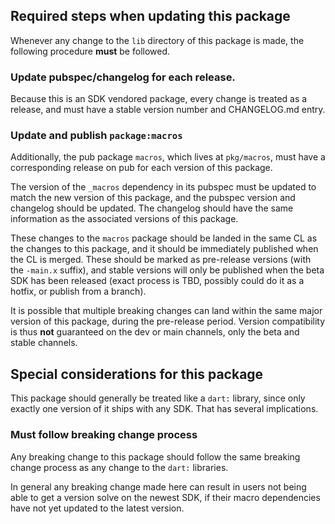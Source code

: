 ## Required steps when updating this package

Whenever any change to the `lib` directory of this package is made, the
following procedure **must** be followed.

### Update pubspec/changelog for each release.

Because this is an SDK vendored package, every change is treated as a release,
and must have a stable version number and CHANGELOG.md entry.

### Update and publish `package:macros`

Additionally, the pub package `macros`, which lives at `pkg/macros`, must have
a corresponding release on pub for each version of this package.

The version of the `_macros` dependency in its pubspec must be updated to match
the new version of this package, and the pubspec version and changelog should be
updated. The changelog should have the same information as the associated
versions of this package.

These changes to the `macros` package should be landed in the same CL as the
changes to this package, and it should be immediately published when the CL is
merged. These should be marked as pre-release versions (with the `-main.x`
suffix), and stable versions will only be published when the beta SDK has been
released (exact process is TBD, possibly could do it as a hotfix, or publish
from a branch).

It is possible that multiple breaking changes can land within the same major
version of this package, during the pre-release period. Version compatibility is
thus **not** guaranteed on the dev or main channels, only the beta and stable
channels.

## Special considerations for this package

This package should generally be treated like a `dart:` library, since only
exactly one version of it ships with any SDK. That has several implications.

### Must follow breaking change process

Any breaking change to this package should follow the same breaking change
process as any change to the `dart:` libraries.

In general any breaking change made here can result in users not being able to
get a version solve on the newest SDK, if their macro dependencies have not yet
updated to the latest version.
